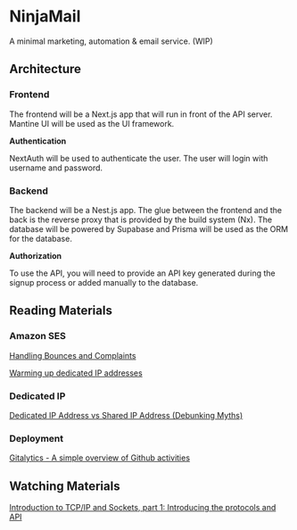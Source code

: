 # NinjaMail

A minimal marketing, automation & email service. (WIP)


## Architecture

### Frontend

The frontend will be a Next.js app that will run in front of the API server. Mantine UI will be used as the UI framework.

**Authentication**

NextAuth will be used to authenticate the user. The user will login with username and password.


### Backend

The backend will be a Nest.js app. The glue between the frontend and the back is the reverse proxy that is provided by the build system (Nx). The database will be powered by Supabase and Prisma will be used as the ORM for the database.

**Authorization**

To use the API, you will need to provide an API key generated during the signup process or added manually to the database.

## Reading Materials

### Amazon SES

[Handling Bounces and Complaints](https://aws.amazon.com/blogs/messaging-and-targeting/handling-bounces-and-complaints/?pg=ln&p=ses&sec=bl)

[Warming up dedicated IP addresses](https://docs.aws.amazon.com/ses/latest/dg/dedicated-ip-warming.html)

### Dedicated IP

[Dedicated IP Address vs Shared IP Address (Debunking Myths)](https://kinsta.com/blog/dedicated-ip-address/#dedicated-ip-vs-shared-email)

### Deployment

[Gitalytics - A simple overview of Github activities](https://dev.to/shhdharmen/gitalytics-a-simple-overview-of-github-activities-ohd)

## Watching Materials

[Introduction to TCP/IP and Sockets, part 1: Introducing the protocols and API](https://www.youtube.com/watch?v=C7CpfL1p6y0)

